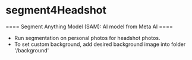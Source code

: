 # segment4Headshot
 ==== Segment Anything Model (SAM): AI model from Meta AI ====
- Run segmentation on personal photos for headshot photos.
- To set custom background, add desired background image into folder '/background'

